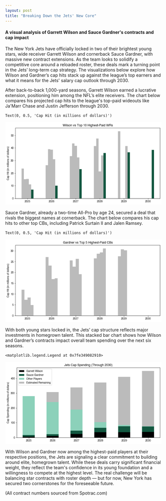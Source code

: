 ```yaml
---
layout: post
title: "Breaking Down the Jets' New Core"
---
```



#### **A visual analysis of Garrett Wilson and Sauce Gardner's contracts and cap impact**





The New York Jets have officially locked in two of their brightest young stars, wide receiver Garrett Wilson and cornerback Sauce Gardner, with massive new contract extensions. As the team looks to solidify a competitive core around a reloaded roster, these deals mark a turning point in the Jets’ long-term cap strategy. The visualizations below explore how Wilson and Gardner’s cap hits stack up against the league’s top earners and what it means for the Jets' salary cap outlook through 2030.

After back-to-back 1,000-yard seasons, Garrett Wilson earned a lucrative extension, positioning him among the NFL’s elite receivers. The chart below compares his projected cap hits to the league's top-paid wideouts like Ja'Marr Chase and Justin Jefferson through 2030.








    Text(0, 0.5, 'Cap Hit (in millions of dollars)')




    
![png](2025-7-25-Jets_files/2025-7-25-Jets_6_1.png)
    


Sauce Gardner, already a two-time All-Pro by age 24, secured a deal that rivals the biggest names at cornerback. The chart below compares his cap hits to other top CBs, including Patrick Surtain II and Jalen Ramsey.








    Text(0, 0.5, 'Cap Hit (in millions of dollars)')




    
![png](2025-7-25-Jets_files/2025-7-25-Jets_9_1.png)
    


With both young stars locked in, the Jets’ cap structure reflects major investments in homegrown talent. This stacked bar chart shows how Wilson and Gardner’s contracts impact overall team spending over the next six seasons.










    <matplotlib.legend.Legend at 0x7fe349082910>




    
![png](2025-7-25-Jets_files/2025-7-25-Jets_13_1.png)
    


With Wilson and Gardner now among the highest-paid players at their respective positions, the Jets are signaling a clear commitment to building around elite, homegrown talent. While these deals carry significant financial weight, they reflect the team's confidence in its young foundation and a willingness to compete at the highest level. The real challenge will be balancing star contracts with roster depth — but for now, New York has secured two cornerstones for the foreseeable future.

(All contract numbers sourced from Spotrac.com)

